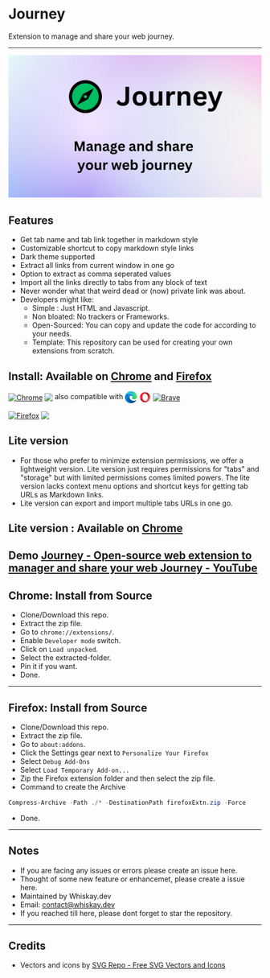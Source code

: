 # Journey

Extension to manage and share your web journey.

---

![Journey: Web extension](journey.png)

## Features

- Get tab name and tab link together in markdown style
- Customizable shortcut to copy markdown style links
- Dark theme supported
- Extract all links from current window in one go
- Option to extract as comma seperated values
- Import all the links directly to tabs from any block of text
- Never wonder what that weird dead or (now) private link was about.
- Developers might like:
  - Simple : Just HTML and Javascript.
  - Non bloated: No trackers or Frameworks.
  - Open-Sourced: You can copy and update the code for according to your needs.
  - Template: This repository can be used for creating your own extensions from scratch.
 

[link-chrome]: https://chromewebstore.google.com/detail/journey/engpgehjjalaffbchfheidmhgfeoicea
[link-firefox]: https://addons.mozilla.org/en-US/firefox/addon/webjourney/

## Install: Available on [Chrome][link-chrome] and [Firefox][link-firefox]

[<img src="https://raw.githubusercontent.com/alrra/browser-logos/90fdf03c/src/chrome/chrome.svg" width="48" alt="Chrome" valign="middle">][link-chrome]
[<img valign="middle" src="https://img.shields.io/chrome-web-store/v/beokknkebpiigackckbaapoiohbgflac.svg?label=%20">][link-chrome] 
also compatible with
[<img src="https://raw.githubusercontent.com/alrra/browser-logos/90fdf03c/src/edge/edge.svg" width="24" alt="Edge" valign="middle">][link-chrome] 
[<img src="https://raw.githubusercontent.com/alrra/browser-logos/90fdf03c/src/opera/opera.svg" width="24" alt="Opera" valign="middle">][link-chrome] 
[<img src="https://raw.githubusercontent.com/alrra/browser-logos/90fdf03c/src/brave/brave.svg" width="24" alt="Brave" valign="middle">][link-chrome]

[<img src="https://raw.githubusercontent.com/alrra/browser-logos/90fdf03c/src/firefox/firefox.svg" width="48" alt="Firefox" valign="middle">][link-firefox] 
[<img valign="middle" src="https://img.shields.io/amo/v/search-switch.svg?label=%20">][link-firefox] 


## Lite version
- For those who prefer to minimize extension permissions, we offer a lightweight version. Lite version just requires permissions for "tabs" and "storage" but with limited permissions comes limited powers. The lite version lacks context menu options and shortcut keys for getting tab URLs as Markdown links.
- Lite version can export and import multiple tabs URLs in one go.

[link-chrome-lite]: https://chromewebstore.google.com/detail/journey-lite/oeecbhpbepcebmgedlhajcjpnmefcmbm

## Lite version : Available on [Chrome][link-chrome-lite]  
 

## Demo [Journey - Open-source web extension to manager and share your web Journey - YouTube](https://www.youtube.com/watch?v=vV9ckTCfkXI)
 

## Chrome: Install from Source

- Clone/Download this repo.
- Extract the zip file.
- Go to `chrome://extensions/`.
- Enable `Developer mode` switch.
- Click on `Load unpacked`.
- Select the extracted-folder.
- Pin it if you want.
- Done.

---

## Firefox: Install from Source

- Clone/Download this repo.
- Extract the zip file.
- Go to `about:addons`.
- Click the Settings gear next to `Personalize Your Firefox`
- Select `Debug Add-Ons`
- Select `Load Temporary Add-on...`
- Zip the Firefox extension folder and then select the zip file.
- Command to create the Archive

```ps1
Compress-Archive -Path ./* -DestinationPath firefoxExtn.zip -Force
```

- Done.

---

## Notes

- If you are facing any issues or errors please create an issue here.
- Thought of some new feature or enhancemet, please create a issue here.
- Maintained by Whiskay.dev
- Email: contact@whiskay.dev
- If you reached till here, please dont forget to star the repository.

---

## Credits

- Vectors and icons by [SVG Repo - Free SVG Vectors and Icons](https://www.svgrepo.com/)

